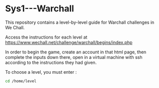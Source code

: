 # Sys1---Warchall
This repository contains a level-by-level guide for Warchall challenges in We Chall.

Access the instructions for each level at https://www.wechall.net/challenge/warchall/begins/index.php

In order to begin the game, create an account in that html page, then complete the inputs down there, open in a virtual machine with ssh according to the instructions they had given. 

To choose a level, you must enter :

```sh
cd /home/level
```
